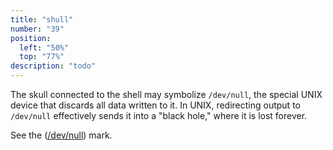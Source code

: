 ```yaml
---
title: "shull"
number: "39"
position:
  left: "50%"
  top: "77%"
description: "todo"
---
```


The skull connected to the shell may symbolize `/dev/null`, the special UNIX
device that discards all data written to it. In UNIX, redirecting output to
`/dev/null` effectively sends it into a "black hole," where it is lost
forever.

See the ([/dev/null](#annotation-10-null)) mark.
